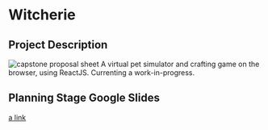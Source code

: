 # Witcherie

## Project Description
![capstone proposal sheet](img/http://capstone-proposal.png)
A virtual pet simulator and crafting game on the browser, using ReactJS.  Currenting a work-in-progress.

## Planning Stage Google Slides
[a link](https://docs.google.com/presentation/d/1Hr1XLWkjYLCbcP8TJTiBAW8rStq7P3LrQpDlgGCX-ww/edit?usp=sharing)
